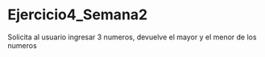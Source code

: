 # Ejercicio4_Semana2
Solicita al usuario ingresar 3 numeros, devuelve el mayor y el menor de los numeros

